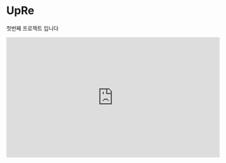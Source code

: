 # UpRe

첫번째 프로젝트 입니다

<iframe width="560" height="315" src="https://www.youtube.com/embed/ryUY_TJ7pz8" title="YouTube video player" frameborder="0" allow="accelerometer; autoplay; clipboard-write; encrypted-media; gyroscope; picture-in-picture; web-share" allowfullscreen></iframe>
